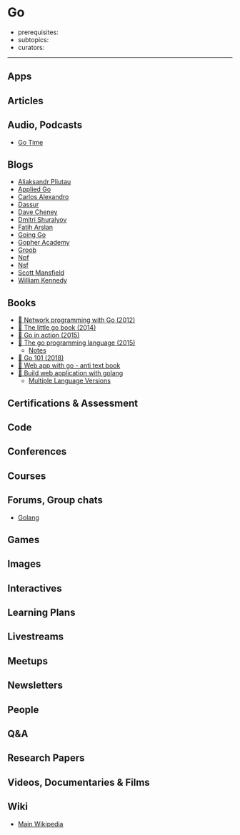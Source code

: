 # Go

- prerequisites:
- subtopics:
- curators:

------

## Apps

## Articles

## Audio, Podcasts

- [Go Time](https://changelog.com/gotime)

## Blogs

- [Aliaksandr Pliutau](http://pliutau.com/)
- [Applied Go](https://appliedgo.net/)
- [Carlos Alexandro](https://carlosbecker.com/archive/)
- [Dassur](https://dassur.ma/)
- [Dave Cheney](https://dave.cheney.net/)
- [Dmitri Shuralyov](https://dmitri.shuralyov.com/blog)
- [Fatih Arslan](https://medium.com/@farslan)
- [Going Go](https://www.goinggo.net/)
- [Gopher Academy](https://blog.gopheracademy.com/)
- [Groob](https://groob.io/)
- [Npf](https://npf.io/blog/)
- [Nsf](https://nsfdev.wordpress.com/)
- [Scott Mansfield](http://blog.sgmansfield.com/)
- [William Kennedy](https://www.goinggo.net/)

## Books

- [📖 Network programming with Go (2012)](https://jan.newmarch.name/go/)
- [📖 The little go book (2014)](http://openmymind.net/The-Little-Go-Book/)
- [📖 Go in action (2015)](https://github.com/iMarcoGovea/books/blob/master/golang/go-in-action.pdf)
- [📕 The go programming language (2015)](http://www.goodreads.com/book/show/25080953-the-go-programming-language)
  - [Notes](https://github.com/namit/The-Go-Programming-Language)
- [📖 Go 101 (2018)](https://go101.org/article/101.html)
- [📖 Web app with go - anti text book](https://thewhitetulip.gitbooks.io/webapp-with-golang-anti-textbook/content/)
- [📖 Build web application with golang](https://github.com/astaxie/build-web-application-with-golang/blob/master/en/preface.md)
  - [Multiple Language Versions](https://github.com/astaxie/build-web-application-with-golang#multiple-language-versions)


## Certifications & Assessment

## Code

## Conferences

## Courses

## Forums, Group chats

- [Golang](https://www.reddit.com/r/golang/)

## Games

## Images

## Interactives

## Learning Plans

## Livestreams

## Meetups

## Newsletters

## People

## Q&A

## Research Papers

## Videos, Documentaries & Films

## Wiki
- [Main Wikipedia](https://en.wikipedia.org/wiki/Go_(programming_language))
